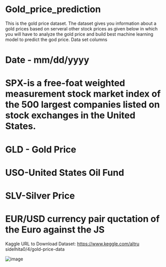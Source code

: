 # Gold_price_prediction
This is the gold price dataset. The dataset gives you information about a gold prices based on serveral other stock prices as given below in which you will have to analyze the gold price and build best machine learning model to predict the god price.
Data set columns
# Date - mm/dd/yyyy
# SPX-is a free-foat weighted measurement stock market index of the 500 largest companies listed on stock exchanges in the United States.
#  GLD - Gold Price
# USO-United States Oil Fund
# SLV-Silver Price
#  EUR/USD currency pair quctation of the Euro against the JS
Kaggle URL to Download Dataset: https://www.keggle.com/altru sidelhita0/4/gold-price-data

![image](https://github.com/user-attachments/assets/337affb4-a452-4328-89fc-d2644645a8d1)
